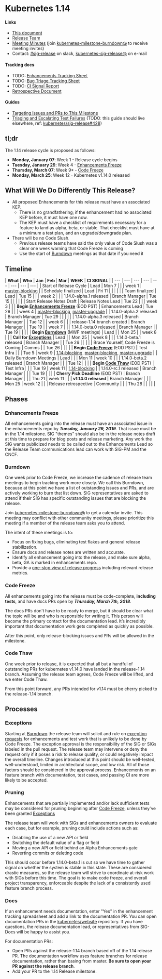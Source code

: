 # Kubernetes 1.14

#### Links

* [This document](https://git.k8s.io/sig-release/releases/release-1.14/README.md)
* [Release Team](https://git.k8s.io/sig-release/releases/release-1.14/release_team.md)
* [Meeting Minutes](http://bit.ly/k8s114-minutes) (join [kubernetes-milestone-burndown@] to receive meeting invites)
* Contact: [#sig-release] on slack, [kubernetes-sig-release@] on e-mail

#### Tracking docs

* TODO: [Enhancements Tracking Sheet](http://bit.ly/k8s114-enhancements)
* TODO: [Bug Triage Tracking Sheet](http://bit.ly/k8s114-bugtriage)
* TODO: [CI Signal Report](http://bit.ly/k8s114-cisignal)
* [Retrospective Document](http://bit.ly/k8s114-retro)

#### Guides

* [Targeting Issues and PRs to This Milestone](https://git.k8s.io/community/contributors/devel/release.md)
* [Triaging and Escalating Test Failures](https://git.k8s.io/sig-release/ephemera/testing.md) (TODO: this guide should live elsewhere, ref: [kubernetes/sig-release#428](https://github.com/kubernetes/sig-release/issues/428))

## tl;dr

The 1.14 release cycle is proposed as follows:

- **Monday, January 07**: Week 1 - Release cycle begins
- **Tuesday, January 29**: Week 4 - [Enhancements Freeze]
- **Thursday, March 07**: Week 9* - [Code Freeze]
- **Monday, March 25**: Week 12 - Kubernetes v1.14.0 released


## What Will We Do Differently This Release?

* All proposed Enhancements for this release must have an associated KEP.
  * There is no grandfathering; if the enhancement had no associated KEP before, it must have one now.
  * The KEP must have a checklist of requirements necessary for a feature to land as alpha, beta, or stable.  That checklist must have at a minimum a test plan, and an upgrade/downgrade plan.
* There will be no Code Slush.
  * Previous release teams have said the only value of Code Slush was a clear one week warning that Code Freeze is coming
  * Use the start of [Burndown] meetings as that date if you need it

## Timeline


| **What** | **Who** | **Jan** | **Feb** | **Mar** | **WEEK** | **CI SIGNAL** |
| --- | --- | --- | --- | --- | --- | --- | --- |
| Start of Release Cycle | Lead | Mon 7 | | | week 1 | [master-blocking] |
| Schedule finalized | Lead | Fri 11 | | | | |
| Team finalized | Lead | Tue 15 | | | week 2 | |
| 1.14.0-alpha.1 released | Branch Manager | Tue 15 | | | | |
| Start Release Notes Draft | Release Notes Lead | Tue 22 | | | week 3 | |
| **Begin [Enhancements Freeze]** (EOD PST) | Enhancements Lead | Tue 29 | | | week 4 | [master-blocking], [master-upgrade] |
| 1.14.0-alpha.2 released | Branch Manager | Tue 29 | | | | |
| 1.14.0-alpha.3 released | Branch Manager | | Tue 12 | | week 6 | |
| release-1.14 branch created | Branch Manager | | Tue 19 | | week 7 | |
| 1.14.0-beta.0 released | Branch Manager | | Tue 19 | | | |
| **Begin [Burndown]** (MWF meetings) | Lead | | Mon 25 | | week 8 | |
| **Call for [Exceptions]** | Lead | | Mon 25 | | week 8 | |
| 1.14.0-beta.1 released | Branch Manager | | Tue 26 | | | |
| Brace Yourself, Code Freeze is Coming | Comms | | Tue 26 | | | |
| **Begin [Code Freeze]** (EOD PST) | Test Infra | | | Tue 5 | week 9 | [1.14-blocking], [master-blocking], [master-upgrade] |
| Daily Burndown Meetings | Lead | | | Mon 11 | week 10 | |
| 1.14.0-beta.2 released | Branch Manager | | | Tue 12 | | |
| **Begin [Code Thaw]** (EOD PST) | Test Infra | | | Tue 19 | week 11 | [1.14-blocking] |
| 1.14.0-rc.1 released | Branch Manager | | | Tue 19 | | |
| **Cherry Pick Deadline** (EOD PST) | Branch Manager | | | Thu 21 | week 11 | |
| **v1.14.0 released** | Branch Manager | | | Mon 25 | week 12 | |
| Release retrospective | Community | | | Thu 28 | | | | |

## Phases

### Enhancements Freeze

All enhancements going into the release must have an associated issue in the enhancements repo by ***Tuesday, January 29, 2019***. That issue must be in the 1.14 milestone.  SIG "themes" should also be in the release notes draft at this time to prepare for blog posts and release marketing.  Any work the SIG wants publicized needs to be called out to the Enhancements Lead so the Release Team communications lead can work with SIG-PM and the CNCF.

### Burndown

One week prior to Code Freeze, we increase the cadence of release team meetings to begin tracking work more closely.  We call this Burndown, because at this point we have a list of outstanding issues and PRs, and are actively working to burn that list down.  SIG representatives are asked to attend if their SIG has specific outstanding issues that are blocking the release.

Join [kubernetes-milestone-burndown@] to get a calendar invite.  This meeting may conflict with other community meetings, please prioritize this meeting if a member of the release team asks you to attend.

The intent of these meetings is to:

* Focus on fixing bugs, eliminating test flakes and general release stabilization.
* Ensure docs and release notes are written and accurate.
* Identify all enhancement going into the release, and make sure alpha, beta, GA is marked in enhancements repo.
* Provide a [one-stop view of release progress](https://bit.ly/k8s114-minutes) including relevant release metrics.

### Code Freeze

All enhancements going into the release must be code-complete, **including tests**, and have docs PRs open by ***Thursday, March 7th, 2018***.

The docs PRs don't have to be ready to merge, but it should be clear what the topic will be and who is responsible for writing it. This person will become the primary contact for the documentation lead. It’s incredibly important that documentation work gets completed as quickly as possible.

After this point, only release-blocking issues and PRs will be allowed in the milestone.

### Code Thaw

One week prior to release, it is expected that all but a handful of outstanding PRs for kubernetes v1.14.0 have landed in the release-1.14 branch.  Assuming the release team agrees, Code Freeze will be lifted, and we enter Code Thaw.

From this point forward, any PRs intended for v1.14 must be cherry picked to the release-1.14 branch.

## Processes

### Exceptions

Starting at [Burndown] the release team will solicit and rule on [exception requests] for enhancements and test work that is unlikely to be done by Code Freeze. The exception approval is the responsibility of the SIG or SIGs labeled in the pull request. The release team may intervene or deny the request only if it poses a risk to release quality, or could negatively impact the overall timeline. Changes introduced at this point should be well-tested, well-understood, limited in architectural scope, and low risk.  All of those factors should be considered in the approval process.  Enhancements on an feature branch with documentation, test cases, and passing CI are more likely to be accepted.

### Pruning

Enhancements that are partially implemented and/or lack sufficient tests may be considered for pruning beginning after [Code Freeze], unless they've been granted [Exceptions]

The release team will work with SIGs and enhancements owners to evaluate each case, but for example, pruning could include actions such as:

* Disabling the use of a new API or field
* Switching the default value of a flag or field
* Moving a new API or field behind an Alpha Enhancements gate
* Reverting commits or deleting code

This should occur before 1.14.0-beta.1 is cut so we have time to gather signal on whether the system is stable in this state. These are considered drastic measures, so the release team will strive to coordinate at-risk work with SIGs before this time. The goal is to make code freeze, and overall project transparency, enforceable despite the lack of a consistently used feature branch process.

### Docs

If an enhancement needs documentation, enter "Yes" in the enhancement tracking spreadsheet and add a link to the documentation PR. You can open documentation PRs in the [kubernetes/website] repository. If you have questions, the release documentation lead, or representatives from SIG-Docs will be happy to assist you.

For documentation PRs:

* Open PRs against the release-1.14 branch based off of the 1.14 release PR. The documentation workflow uses feature branches for release documentation, rather than basing from master. **Be sure to open your PR against the release branch**.
* Add your PR to the 1.14 Release milestone.

[Enhancements Freeze]: #enhancements-freeze
[Burndown]: #burndown
[Code Freeze]: #code-freeze
[Code Thaw]: #code-thaw
[Exceptions]: #exceptions

[kubernetes-milestone-burndown@]: https://groups.google.com/forum/#!forum/kubernetes-milestone-burndown
[kubernetes-sig-release@]: https://groups.google.com/forum/#!forum/kubernetes-sig-release
[#sig-release]: https://kubernetes.slack.com/messages/sig-release/

[kubernetes/website]: https://github.com/kubernetes/website

[master-blocking]: https://testgrid.k8s.io/sig-release-master-blocking#Summary
[master-upgrade]: https://testgrid.k8s.io/sig-release-master-upgrade#Summary
[1.14-blocking]:https://testgrid.k8s.io/sig-release-1.14-blocking#Summary

[exception requests]: https://github.com/kubernetes/enhancements/blob/master/EXCEPTIONS.md
